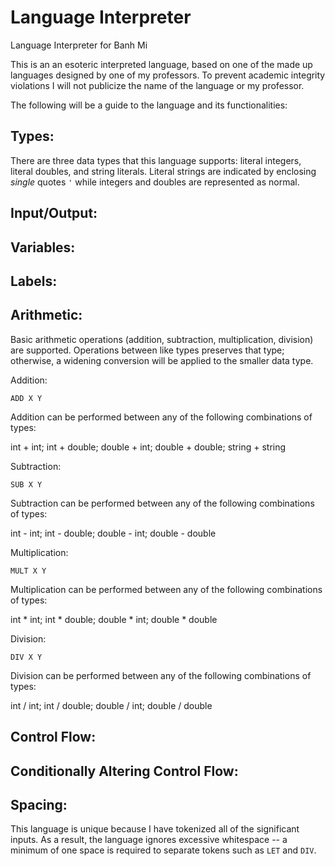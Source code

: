# Language Interpreter
Language Interpreter for Banh Mi

This is an an esoteric interpreted language, based on one of the made up languages designed by one of my professors.
To prevent academic integrity violations I will not publicize the name of the language or my professor.

The following will be a guide to the language and its functionalities:

## Types:

There are three data types that this language supports: literal integers, literal doubles, and string literals. 
Literal strings are indicated by enclosing *single* quotes `'` while integers and doubles are represented as normal.

## Input/Output:

## Variables:

## Labels:

## Arithmetic:

Basic arithmetic operations (addition, subtraction, multiplication, division) are supported.
Operations between like types preserves that type; otherwise, a widening conversion will be applied to the smaller data type. 

Addition:

`ADD X Y`

Addition can be performed between any of the following combinations of types:

int + int; int + double; double + int; double + double; string + string

Subtraction:

`SUB X Y`

Subtraction can be performed between any of the following combinations of types:

int - int; int - double; double - int; double - double

Multiplication:

`MULT X Y`

Multiplication can be performed between any of the following combinations of types:

int * int; int * double; double * int; double * double

Division:

`DIV X Y`

Division can be performed between any of the following combinations of types:

int / int; int / double; double / int; double / double

## Control Flow:

## Conditionally Altering Control Flow:

## Spacing:

This language is unique because I have tokenized all of the significant inputs.
As a result, the language ignores excessive whitespace -- a minimum of one space is required to separate tokens such as `LET` and `DIV`.